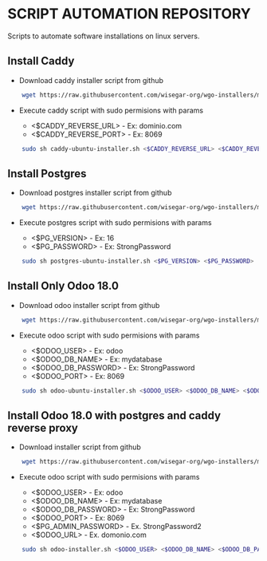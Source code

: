 # SCRIPT AUTOMATION REPOSITORY

Scripts to automate software installations on linux servers.

## Install Caddy

- Download caddy installer script from github

```bash
    wget https://raw.githubusercontent.com/wisegar-org/wgo-installers/main/caddy-ubuntu-installer.sh
```

- Execute caddy script with sudo permisions with params

  - <$CADDY_REVERSE_URL> - Ex: dominio.com
  - <$CADDY_REVERSE_PORT> - Ex: 8069

```bash
    sudo sh caddy-ubuntu-installer.sh <$CADDY_REVERSE_URL> <$CADDY_REVERSE_PORT>
```

## Install Postgres

- Download postgres installer script from github

```bash
    wget https://raw.githubusercontent.com/wisegar-org/wgo-installers/main/postgres-ubuntu-installer.sh
```

- Execute postgres script with sudo permisions with params

  - <$PG_VERSION> - Ex: 16
  - <$PG_PASSWORD> - Ex: StrongPassword

```bash
    sudo sh postgres-ubuntu-installer.sh <$PG_VERSION> <$PG_PASSWORD>
```

## Install Only Odoo 18.0

- Download odoo installer script from github

```bash
    wget https://raw.githubusercontent.com/wisegar-org/wgo-installers/main/odoo-ubuntu-installer.sh
```

- Execute odoo script with sudo permisions with params

  - <$ODOO_USER> - Ex: odoo
  - <$ODOO_DB_NAME> - Ex: mydatabase
  - <$ODOO_DB_PASSWORD> - Ex: StrongPassword
  - <$ODOO_PORT> - Ex: 8069

```bash
    sudo sh odoo-ubuntu-installer.sh <$ODOO_USER> <$ODOO_DB_NAME> <$ODOO_DB_PASSWORD> <$ODOO_PORT>
```

## Install Odoo 18.0 with postgres and caddy reverse proxy

- Download installer script from github

```bash
    wget https://raw.githubusercontent.com/wisegar-org/wgo-installers/main/odoo-installer.sh
```

- Execute odoo script with sudo permisions with params

  - <$ODOO_USER> - Ex: odoo
  - <$ODOO_DB_NAME> - Ex: mydatabase
  - <$ODOO_DB_PASSWORD> - Ex: StrongPassword
  - <$ODOO_PORT> - Ex: 8069
  - <$PG_ADMIN_PASSWORD> - Ex. StrongPassword2
  - <$ODOO_URL> - Ex. domonio.com

```bash
    sudo sh odoo-installer.sh <$ODOO_USER> <$ODOO_DB_NAME> <$ODOO_DB_PASSWORD> <$ODOO_PORT> <$PG_VERSION> <$PG_ADMIN_PASSWORD> <$ODOO_URL>
```